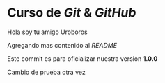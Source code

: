 # Curso de _Git_ & _GitHub_

Hola soy tu amigo Uroboros

Agregando mas contenido al _README_

Este commit es para oficializar nuestra version **1.0.0**

Cambio de prueba otra vez
